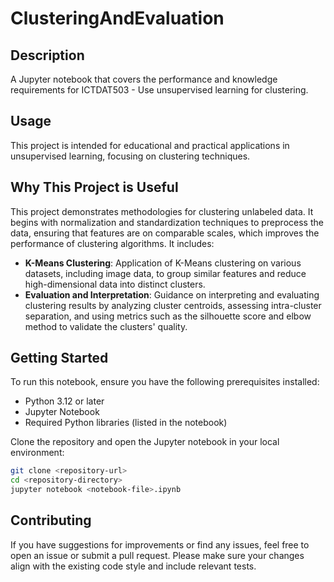 # ClusteringAndEvaluation

## Description

A Jupyter notebook that covers the performance and knowledge requirements for ICTDAT503 - Use unsupervised learning for clustering.

## Usage

This project is intended for educational and practical applications in unsupervised learning, focusing on clustering techniques.

## Why This Project is Useful

This project demonstrates methodologies for clustering unlabeled data. It begins with normalization and standardization techniques to preprocess the data, ensuring that features are on comparable scales, which improves the performance of clustering algorithms. It includes:

- **K-Means Clustering**: Application of K-Means clustering on various datasets, including image data, to group similar features and reduce high-dimensional data into distinct clusters.
- **Evaluation and Interpretation**: Guidance on interpreting and evaluating clustering results by analyzing cluster centroids, assessing intra-cluster separation, and using metrics such as the silhouette score and elbow method to validate the clusters' quality.

## Getting Started

To run this notebook, ensure you have the following prerequisites installed:

- Python 3.12 or later
- Jupyter Notebook
- Required Python libraries (listed in the notebook)

Clone the repository and open the Jupyter notebook in your local environment:

```bash
git clone <repository-url>
cd <repository-directory>
jupyter notebook <notebook-file>.ipynb
```

## Contributing

If you have suggestions for improvements or find any issues, feel free to open an issue or submit a pull request. Please make sure your changes align with the existing code style and include relevant tests.
